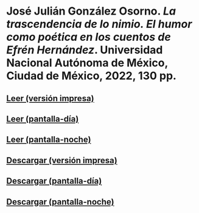 # José Julián González Osorno. *La trascendencia de lo nimio. El humor como poética en los cuentos de Efrén Hernández*. Universidad Nacional Autónoma de México, Ciudad de México, 2022, 130 pp.

## [Leer (versión impresa)](https://tuxkernel.github.io/julian/julian-impress.pdf)

## [Leer (pantalla-día)](https://tuxkernel.github.io/julian/julian-screen-day.pdf)

## [Leer (pantalla-noche)](https://tuxkernel.github.io/julian/julian-screen-night.pdf)

## [Descargar (versión impresa)](https://github.com/tuxkernel/julian/raw/main/julian-impress.pdf)

## [Descargar (pantalla-día)](https://github.com/tuxkernel/julian/raw/main/julian-screen-day.pdf)

## [Descargar (pantalla-noche)](https://github.com/tuxkernel/julian/raw/main/julian-screen-night.pdf)

